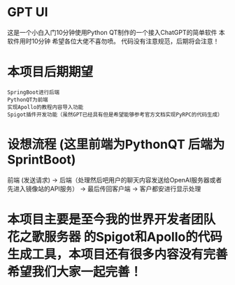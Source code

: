 # GPT UI
这是一个小白入门10分钟使用Python QT制作的一个接入ChatGPT的简单软件
本软件用时10分钟
希望各位大佬不喜勿喷。
代码没有注意规范，后期将会注意！
# 本项目后期期望
    SpringBoot进行后端
    PythonQT为前端
    实现Apollo的教程内容导入功能
    Spigot插件开发功能（虽然GPT已经具有但是希望能够参考官方文档实现PyRPC的代码生成）

# 设想流程 (这里前端为PythonQT 后端为SprintBoot)
前端 (发送请求) -> 后端（处理然后吧用户的聊天内容发送给OpenAI服务器或者先进入镜像站的API服务） -> 最后传回客户端 -> 客户都安进行显示处理 

# 本项目主要是至今我的世界开发者团队 花之歌服务器 的Spigot和Apollo的代码生成工具，本项目还有很多内容没有完善希望我们大家一起完善！